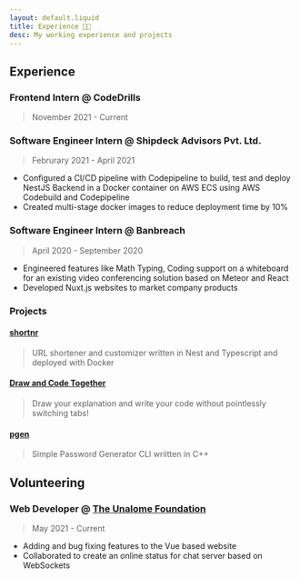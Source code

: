 ```yaml
---
layout: default.liquid
title: Experience 🧑‍💻
desc: My working experience and projects
---
```


## Experience

### Frontend Intern @ CodeDrills

> November 2021 - Current

### Software Engineer Intern @ Shipdeck Advisors Pvt. Ltd.

> Februrary 2021 - April 2021

- Configured a CI/CD pipeline with Codepipeline to build, test and deploy NestJS Backend in a Docker container on AWS ECS using AWS Codebuild and Codepipeline
- Created multi-stage docker images to reduce deployment time by 10%

### Software Engineer Intern @ Banbreach

> April 2020 - September 2020

- Engineered features like Math Typing, Coding support on a whiteboard for an existing video conferencing solution based on Meteor and React
- Developed Nuxt.js websites to market company products

### Projects

#### [shortnr](https://shortnr.anik.live/)

> URL shortener and customizer written in Nest and Typescript and deployed with Docker

#### [Draw and Code Together](https://draw-and-code.vercel.app/)

> Draw your explanation and write your code without pointlessly switching tabs!

#### [pgen](https://github.com/sadn1ck/pgen)

> Simple Password Generator CLI wriitten in C++

## Volunteering

### Web Developer @ [The Unalome Foundation](https://theunalomefoundation.org)

> May 2021 - Current

- Adding and bug fixing features to the Vue based website
- Collaborated to create an online status for chat server based on WebSockets
